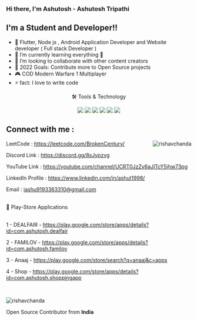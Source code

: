### Hi there, I'm Ashutosh - Ashutosh Tripathi

## I'm a Student and Developer!!

- 🔭 Flutter, Node js , Android Application Developer and Website developer ( Full stack Developer )
- 🌱 I’m currently learning everything 🤣
- 👯 I’m looking to collaborate with other content creators
- 🥅 2022 Goals: Contribute more to Open Source projects
- 🎮 COD Modern Warfare 1 Multiplayer
- ⚡ fact: I love to write code

<div align="center">
<p align="center">🛠 Tools & Technology</p>

<img src="https://img.shields.io/badge/Flutter-02569B?style=for-the-badge&logo=flutter&logoColor=white" />
<img src="https://img.shields.io/badge/Dart-0175C2?style=for-the-badge&logo=dart&logoColor=white" />
<img src="https://img.shields.io/badge/firebase-ffca28?style=for-the-badge&logo=firebase&logoColor=black" />
<img src="https://img.shields.io/badge/Python-FFD43B?style=for-the-badge&logo=python&logoColor=darkgreen" />
<img src="https://img.shields.io/badge/Git-F05032?style=for-the-badge&logo=git&logoColor=white" />
<img src="https://img.shields.io/badge/Adobe%20XD-FF61F6?style=for-the-badge&logo=Adobe%20XD&logoColor=white" />

  </div>
  
## Connect with me :

<p><img align="right" src="https://github-readme-stats.vercel.app/api/top-langs?username=rishavchanda&show_icons=true&locale=en&layout=compact&theme=tokyonight" alt="rishavchanda" /></p>

LeetCode : https://leetcode.com/BrokenCentury/ 

Discord Link : https://discord.gg/8sJypzvg

YouTube Link : https://youtube.com/channel/UCRT0JzZv6aJlTcY5jhw73pg

LinkedIn Profile : https://www.linkedin.com/in/ashut1998/

Email : iashu9193363310@gmail.com

<br />

<summary>📝 Play-Store Applications </summary>
<br />


1 - DEALFAIR - https://play.google.com/store/apps/details?id=com.ashutosh.dealfair

2 - FAMILOV  - https://play.google.com/store/apps/details?id=com.ashutosh.familov

3 - Anaaj    - https://play.google.com/store/search?q=anaaj&c=apps

4 - Shop     - https://play.google.com/store/apps/details?id=com.ashutosh.shoppingapp

<br>



<p><img align="middle" src="https://user-images.githubusercontent.com/83801585/174809043-7bd74498-5a6e-46e3-9bb6-825424a5bb03.png" alt="rishavchanda" /></p>
Open Source Contributor from <b>India<b> 


